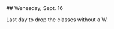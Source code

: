 
<div class="change">


<div class="week_heading" markdown="1">
## Wenesday, Sept. 16
</div>

<div class="column_one"  markdown="1">


Last day to drop the classes without a W.


</div>

</div>
